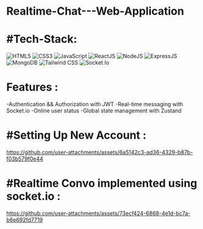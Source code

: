 # Realtime-Chat---Web-Application
# #Tech-Stack:
<div align="left"> 
<img alt="HTML5" src="https://img.shields.io/badge/html5-%23E34F26.svg?style=for-the-badge&logo=html5&logoColor=white"/>
<img alt="CSS3" src="https://img.shields.io/badge/css3-%231572B6.svg?style=for-the-badge&logo=css3&logoColor=white"/> 
<img alt="JavaScript" src="https://img.shields.io/badge/javascript-%23323330.svg?style=for-the-badge&logo=javascript&logoColor=%23F7DF1E"/>
<img alt="ReactJS" src="https://img.shields.io/badge/react-%2320232a.svg?style=for-the-badge&logo=react&logoColor=%2361DAFB"/>
<img alt="NodeJS" src="https://img.shields.io/badge/node.js-6DA55F?style=for-the-badge&logo=node.js&logoColor=white"/>
<img alt="ExpressJS" src="https://img.shields.io/badge/express.js-%23404d59.svg?style=for-the-badge&logo=express&logoColor=%2361DAFB"/>
<img alt="MongoDB" src="https://img.shields.io/badge/MongoDB-%234ea94b.svg?style=for-the-badge&logo=mongodb&logoColor=white"/>
<img alt="Tailwind CSS" src="https://img.shields.io/badge/Tailwind_CSS-grey?style=for-the-badge&logo=tailwind-css&logoColor=38B2AC"/>
<img alt="Socket.Io" src="https://img.shields.io/badge/Socket%20io-%23010101?style=for-the-badge&logo=socketdotio&logoColor=white&labelColor=black"/>
</div>

# Features :
 -Authentication && Authorization with JWT
 -Real-time messaging with Socket.io
 -Online user status
 -Global state management with Zustand
 
# #Setting Up New Account :
https://github.com/user-attachments/assets/6a5142c3-ad36-4329-b87b-f03b579f0e44

# #Realtime Convo implemented using socket.io :
https://github.com/user-attachments/assets/73ecf424-6868-4e1d-bc7a-b6e692fd7719


